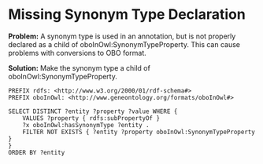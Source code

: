 # Missing Synonym Type Declaration

**Problem:** A synonym type is used in an annotation, but is not properly declared as a child of oboInOwl:SynonymTypeProperty. This can cause problems with conversions to OBO format.

**Solution:** Make the synonym type a child of oboInOwl:SynonymTypeProperty.

```sparql
PREFIX rdfs: <http://www.w3.org/2000/01/rdf-schema#>
PREFIX oboInOwl: <http://www.geneontology.org/formats/oboInOwl#>

SELECT DISTINCT ?entity ?property ?value WHERE {
    VALUES ?property { rdfs:subPropertyOf }
    ?x oboInOwl:hasSynonymType ?entity .
    FILTER NOT EXISTS { ?entity ?property oboInOwl:SynonymTypeProperty }
}
ORDER BY ?entity
```